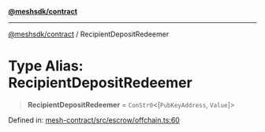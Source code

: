 [**@meshsdk/contract**](../README.md)

***

[@meshsdk/contract](../globals.md) / RecipientDepositRedeemer

# Type Alias: RecipientDepositRedeemer

> **RecipientDepositRedeemer** = `ConStr0`\<\[`PubKeyAddress`, `Value`\]\>

Defined in: [mesh-contract/src/escrow/offchain.ts:60](https://github.com/MeshJS/mesh/blob/1abde1553cbd7cf2cf4e40197fc0de9e4a7d0f49/packages/mesh-contract/src/escrow/offchain.ts#L60)
